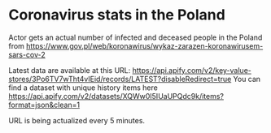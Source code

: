 # Coronavirus stats in the Poland
Actor gets an actual number of infected and deceased people in the Poland from https://www.gov.pl/web/koronawirus/wykaz-zarazen-koronawirusem-sars-cov-2

Latest data are available at this URL: https://api.apify.com/v2/key-value-stores/3Po6TV7wTht4vIEid/records/LATEST?disableRedirect=true
You can find a dataset with unique history items here https://api.apify.com/v2/datasets/XQWw0I5IUaUPQdc9k/items?format=json&clean=1

URL is being actualized every 5 minutes.
